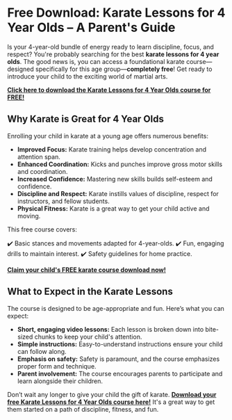 # Free Download: Karate Lessons for 4 Year Olds – A Parent's Guide

Is your 4-year-old bundle of energy ready to learn discipline, focus, and respect? You're probably searching for the best **karate lessons for 4 year olds**. The good news is, you can access a foundational karate course—designed specifically for this age group—**completely free**! Get ready to introduce your child to the exciting world of martial arts.

[**Click here to download the Karate Lessons for 4 Year Olds course for FREE!**](https://udemywork.com/karate-lessons-for-4-year-olds)

## Why Karate is Great for 4 Year Olds

Enrolling your child in karate at a young age offers numerous benefits:

*   **Improved Focus:** Karate training helps develop concentration and attention span.
*   **Enhanced Coordination:** Kicks and punches improve gross motor skills and coordination.
*   **Increased Confidence:** Mastering new skills builds self-esteem and confidence.
*   **Discipline and Respect:** Karate instills values of discipline, respect for instructors, and fellow students.
*   **Physical Fitness:** Karate is a great way to get your child active and moving.

This free course covers:

✔️ Basic stances and movements adapted for 4-year-olds.
✔️ Fun, engaging drills to maintain interest.
✔️ Safety guidelines for home practice.

[**Claim your child's FREE karate course download now!**](https://udemywork.com/karate-lessons-for-4-year-olds)

## What to Expect in the Karate Lessons

The course is designed to be age-appropriate and fun. Here’s what you can expect:

*   **Short, engaging video lessons:** Each lesson is broken down into bite-sized chunks to keep your child's attention.
*   **Simple instructions:** Easy-to-understand instructions ensure your child can follow along.
*   **Emphasis on safety:** Safety is paramount, and the course emphasizes proper form and technique.
*   **Parent involvement:** The course encourages parents to participate and learn alongside their children.

Don’t wait any longer to give your child the gift of karate. **[Download your free Karate Lessons for 4 Year Olds course here!](https://udemywork.com/karate-lessons-for-4-year-olds)** It's a great way to get them started on a path of discipline, fitness, and fun.

